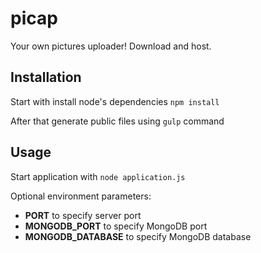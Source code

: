 # picap
Your own pictures uploader! Download and host.

## Installation
Start with install node's dependencies `npm install`

After that generate public files using `gulp` command

## Usage
Start application with `node application.js`

Optional environment parameters:
* **PORT** to specify server port
* **MONGODB_PORT** to specify MongoDB port
* **MONGODB_DATABASE** to specify MongoDB database
